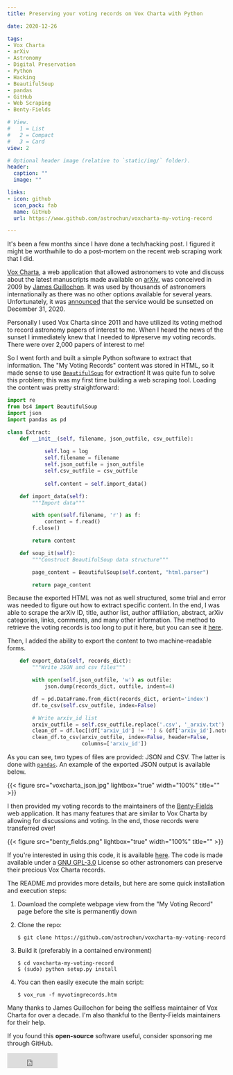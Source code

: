 ```yaml
---
title: Preserving your voting records on Vox Charta with Python

date: 2020-12-26

tags:
- Vox Charta
- arXiv
- Astronomy
- Digital Preservation
- Python
- Hacking
- BeautifulSoup
- pandas
- GitHub
- Web Scraping
- Benty-Fields

# View.
#   1 = List
#   2 = Compact
#   3 = Card
view: 2

# Optional header image (relative to `static/img/` folder).
header:
  caption: ""
  image: ""

links:
- icon: github
  icon_pack: fab
  name: GitHub
  url: https://www.github.com/astrochun/voxcharta-my-voting-record

---
```


It's been a few months since I have done a tech/hacking post. I figured it might
be worthwhile to do a post-mortem on the recent web scraping work that I did.

[Vox Charta](https://voxcharta.org), a web application that allowed astronomers
to vote and discuss about the latest manuscripts made available on
[arXiv](https://arxiv.org), was conceived in 2009 by
[James Guillochon](https://github.com/guillochon).
It was used by thousands of astronomers internationally as there was no
other options available for several years. Unfortunately, it was
[announced](https://twitter.com/astrocrash/status/1287053013589385217)
that the service would be sunsetted on December 31, 2020.

Personally I used Vox Charta since 2011 and have utilized its voting method to
record astronomy papers of interest to me. When I heard the news of the sunset
I immediately knew that I needed to #preserve my voting records. There were
over 2,000 papers of interest to me!

So I went forth and built a simple Python software to extract that information.
The "My Voting Records" content was stored in HTML, so it made sense to use
[`BeautifulSoup`](https://www.crummy.com/software/BeautifulSoup/bs4/doc/)
for extraction! It was quite fun to solve this problem; this was my first
time building a web scraping tool. Loading the content was pretty straightforward:

```python
import re
from bs4 import BeautifulSoup
import json
import pandas as pd

class Extract:
    def __init__(self, filename, json_outfile, csv_outfile):
    
            self.log = log
            self.filename = filename
            self.json_outfile = json_outfile
            self.csv_outfile = csv_outfile
    
            self.content = self.import_data()

    def import_data(self):
        """Import data"""

        with open(self.filename, 'r') as f:
            content = f.read()
        f.close()

        return content

    def soup_it(self):
        """Construct BeautifulSoup data structure"""

        page_content = BeautifulSoup(self.content, "html.parser")

        return page_content
```

Because the exported HTML was not as well structured, some trial and error
was needed to figure out how to extract specific content. In the end, I was
able to scrape the arXiv ID, title, author list, author affiliation, abstract,
arXiv categories, links, comments, and many other information. The method
to retrieve the voting records is too long to put it here, but you can see
it [here](https://github.com/astrochun/voxcharta-my-voting-record/blob/main/voxcharta_my_voting_record/extract.py#L77-L163).

Then, I added the ability to export the content to two machine-readable forms.

```python
    def export_data(self, records_dict):
        """Write JSON and csv files"""

        with open(self.json_outfile, 'w') as outfile:
            json.dump(records_dict, outfile, indent=4)

        df = pd.DataFrame.from_dict(records_dict, orient='index')
        df.to_csv(self.csv_outfile, index=False)

        # Write arxiv_id list
        arxiv_outfile = self.csv_outfile.replace('.csv', '_arxiv.txt')
        clean_df = df.loc[(df['arxiv_id'] != '') & (df['arxiv_id'].notna())]
        clean_df.to_csv(arxiv_outfile, index=False, header=False,
                        columns=['arxiv_id'])
``` 

As you can see, two types of files are provided: JSON and
CSV. The latter is done with [`pandas`](https://pandas.pydata.org/).
An example of the exported JSON output is available below.

{{< figure src="voxcharta_json.jpg" lightbox="true" width="100%"
    title="" >}}

I then provided my voting records to the maintainers of the 
[Benty-Fields](https://www.benty-fields.com/) web application. It
has many features that are similar to Vox Charta by allowing for
discussions and voting. In the end, those records were transferred
over!

{{< figure src="benty_fields.png" lightbox="true" width="100%"
    title="" >}}

If you're interested in using this code, it is available
[here](https://github.com/astrochun/voxcharta-my-voting-record).
The code is made available under a
[GNU GPL-3.0](https://github.com/astrochun/voxcharta-my-voting-record/blob/main/LICENSE)
License so other astronomers can preserve their precious Vox Charta records.

The README.md provides more details, but here are some quick
installation and execution steps:

1. Download the complete webpage view from the "My Voting Record" page before
   the site is permanently down

2. Clone the repo:
   ```
   $ git clone https://github.com/astrochun/voxcharta-my-voting-record
   ```

3. Build it (preferably in a contained environment)
   ```
   $ cd voxcharta-my-voting-record
   $ (sudo) python setup.py install
   ```

4. You can then easily execute the main script:
   ```
   $ vox_run -f myvotingrecords.htm
   ```

Many thanks to James Guillochon for being the selfless maintainer of Vox
Charta for over a decade. I'm also thankful to the Benty-Fields maintainers
for their help.

If you found this __open-source__ software useful, consider sponsoring me
through GitHub.
<iframe src="https://github.com/sponsors/astrochun/button"
title="Sponsor astrochun" height="35" width="116" style="border: 0;">
</iframe>
